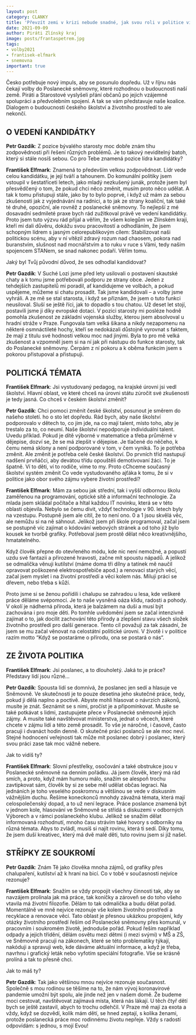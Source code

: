 ```yaml
---
layout: post
category: CLANKY
title: 'Převzít zemi v krizi nebude snadné, jak svou roli v politice vidí zkušení poslanci František Elfmark a Petr Gazdík?'
date: 2021-09-09
author: Piráti Zlínský kraj
image: posts/frantaspetrem.jpg
tags: 
- volby2021
- frantisek-elfmark
- snemovna
important: true
---
```


Česko potřebuje nový impuls, aby se posunulo dopředu. Už v říjnu nás čekají volby do Poslanecké sněmovny, které rozhodnou o budoucnosti naší země. Piráti a Starostové vyslyšeli přání občanů po jejich vzájemné spolupráci a předvolebním spojení. A tak se vám představuje naše koalice. Dialogem o budoucnosti českého školství a životního prostředí to ale nekončí. 

## O VEDENÍ KANDIDÁTKY
**Petr Gazdík**: Z pozice bývalého starosty moc dobře znám tíhu zodpovědnosti při řešení různých problémů. Je to takový neviditelný batoh, který si stále nosíš sebou. Co pro Tebe znamená pozice lídra kandidátky?

**František Elfmark**: Znamená to především velkou zodpovědnost. Lídr vede celou kandidátku, je její tváří a tahounem. Do komunální politiky jsem vstoupil v šestatřiceti letech, jako mladý nezkušený junák, protože jsem byl přesvědčený o tom, že pokud chci něco změnit, musím proto něco udělat. A tak k tomu přistupuji stále, jako by to bylo poprvé, i když už mám za sebou zkušenosti jak z vyjednávání na radnici, a to jak ze strany koaliční, tak také té druhé, opoziční, ale rovněž z poslanecké sněmovny. To nejlepší z mé dosavadní sedmileté praxe bych rád zužitkoval právě ve vedení kandidátky. Proto jsem tuto výzvu rád přijal a věřím, že všem kolegům ve Zlínském kraji, kteří mi dali důvěru, dokážu svou pracovitostí a odhodláním, že jsem schopným lídrem s jasným celorepublikovým cílem: Stabilizovat naši politickou scénu, aby v ní vítězil zdravý rozum nad chaosem,  pokora nad buranstvím, slušnost nad mocnářstvím a to ruku v ruce s Vámi, tedy naším spojencem STANem, se snad nakonec podaří. Věřím tomu.

Jaký byl Tvůj původní důvod, že ses odhodlal kandidovat?

**Petr Gazdík**: V Suché Lozi jsme před lety usilovali o postavení skautské chaty a k tomu jsme potřebovali podporu ze strany obce. Jeden z tehdejších zastupitelů mi poradil, ať kandidujeme ve volbách, a pokud uspějeme, můžeme si chatu prosadit. Tak jsme kandidovali – a volby jsme vyhráli. A ze mě se stal starosta, i když se přiznám, že jsem o tuto funkci neusiloval. Sluší se ještě říci, jak to dopadlo s tou chatou. Už deset let stojí, postavili jsme ji díky evropské dotaci. 
V pozici starosty mi posléze hodně pomohla zkušenost ze základní vojenská služby, kterou jsem absolvoval u hradní stráže v Praze. Fungovala tam velká šikana a nikdy nezapomenu na některé osmnáctileté hochy, kteří se nedokázali důstojně vyrovnat s faktem, že mají z titulu své hodnosti velkou moc nad jinými. Byla to pro mě velká zkušenost a vzpomněl jsem si na ní jak při nástupu do funkce starosty, tak do Poslanecké sněmovny. Čerpám z ní pokoru a k oběma funkcím jsem s pokorou přistupoval a přistupuji.

## POLITICKÁ TÉMATA
**František Elfmark**: Jsi vystudovaný pedagog, na krajské úrovni jsi vedl školství. Hlavní oblast, ve které chceš na úrovni státu zúročit své zkušenosti je tedy jasná. Co chceš v českém školství změnit?

**Petr Gazdík**: Chci pomoci změnit české školství, posunout je směrem do našeho století.  ho o sto let dopředu. Rád bych, aby naše školství podporovalo v dětech to, co jim jde, na co mají talent, místo toho, aby je trestalo za to, co neumí. Naše školství nepodporuje individuální talent. Uvedu příklad. Pokud je dítě výborné v matematice a třeba průměrné v dějepise, dozví se, že se má zlepšit v dějepise. Je tlačené do něčeho, k čemu nemá sklony a není podporované v tom, v čem vyniká. To je potřeba změnit. Ale změnit je potřeba celé české školství. Do prvních tříd nastupují nadšení prvňáčci, aby devátou třídu opouštěli demotivovaní žáci. To je špatně. Ví to děti, ví to rodiče, víme to my. Proto cChceme současný školství systém změnit
Co vede vystudovaného ajťáka k tomu, že si v politice jako obor svého zájmu vybere životní prostředí? 

**František Elfmark**: Mám za sebou jak střední, tak i vyšší odbornou školu zaměřenou na programování, optické sítě a informační technologie. Za mlada jsem skládal počítače a hltal každou IT novinku, která se v této oblasti objevila. Nebylo se čemu divit, vždyť technologie v 90. letech byly na vzestupu. Postupně jsem ale cítil, že to není ono. 0 a 1 jsou skvělá věc, ale nemůžu si na ně sáhnout. Jelikož jsem při škole programoval, začal jsem se postupně víc zajímat o kódování webových stránek a od toho již bylo kousek ke tvorbě grafiky. Potřeboval jsem prostě dělat něco kreativnějšího, hmatatelného. 

Když člověk přepne do otevřeného módu, kde nic není nemožné, a popustí uzdu své fantazii a přirozené hravosti, začne mít spoustu nápadů. A jelikož se odmalička věnuji kutilství (máme doma tři dílny a tatínek mě naučil opravovat poškozené elektrospotřebiče apod.) a renovaci starých věcí, začal jsem myslet i na životní prostředí a věci kolem nás. Miluji práci se dřevem, nebo třeba s kůží. 

Proto jsme si se ženou pořídili i chalupu se zahradou u lesa, kde veškeré práce děláme svépomocí. Je to naše vysněná oáza klidu, radosti a pohody. V okolí je nádherná příroda, která je balzámem na duši a musí být zachována i pro moje děti. Po tomhle uvědomění jsem se začal intenzivně zajímat o to, jak docílit zachování této přírody a zlepšení stavu všech složek životního prostředí pro další generace. Tento cíl považuji za tak zásadní, že jsem se mu začal věnovat na celostátní politické úrovni. V životě i v politice razím motto “Když se postaráme o přírodu, ona se postará o nás“.

## ZE ŽIVOTA POLITIKA
**František Elfmark**: Jsi poslanec, a to dlouholetý. Jaká to je práce? Představy lidí jsou různé…

**Petr Gazdík**: Spousta lidí se domnívá, že poslanec jen sedí a hlasuje ve Sněmovně. Ve skutečnosti je to pouze desetina jeho skutečné práce, tedy, pokud ji dělá naplno a poctivě. Abyste mohli hlasovat o návrzích zákonů, musíte je znát. Seznámit se s nimi, pročíst je a připomínkovat. Musíte se také potkávat s lidmi, zastupujete přece v Poslanecké sněmovně jejich zájmy. A musíte také navštěvovat ministerstva, jednat o věcech, které chcete v zájmu lidí a této země prosadit. To vše je náročné, i časově, často pracuji i dvanáct hodin denně. O skutečné práci poslanců se ale moc neví. Stejné hodnocení veřejnosti tak může mít poslanec dobrý i poslanec, který svou práci zase tak moc vážně nebere. 

Jak to vidíš ty? 

**František Elfmark**: Slovní přestřelky, osočování a také obstrukce jsou v Poslanecké sněmovně na denním pořádku. Já jsem člověk, který má rád smích, a proto, když mám humoru málo, snažím se alespoň trochu zavtipkovat sám, člověk by si ze sebe měl udělat občas legraci. Na jednáních je toho veselého poskromnu a většinou se vede v diskusním vážnějším duchu. Řešíme koneckonců mnohdy závažná témata, která mají celospolečenský dopad, a to už není legrace. Práce poslance znamená být v jednom kole, hlasování ve Sněmovně se střídá s diskuzemi v odborných Výborech a v rámci poslaneckého klubu. Jelikož se snažím dělat informovaná rozhodnutí, mnoho času strávím také hovory s odborníky na různá témata. Abys to zvládl, musíš si najít rovinu, která ti sedí. Díky tomu, že jsem duší kreativec, který má dvě malé děti, tuto rovinu jsem si již našel.

## STŘÍPKY ZE SOUKROMÍ
**Petr Gazdík**: Znám Tě jako člověka mnoha zájmů, od grafiky přes chalupaření, kutilství až k hraní na bicí. Co v tobě v současnosti nejvíce rezonuje?

**František Elfmark**: Snažím se vždy propojit všechny činnosti tak, aby se navzájem prolínala jak má práce, tak koníčky a zároveň se do toho všeho vtavila má životní filozofie. Dělám to tak odmalička a budu dělat pořád. Momentálně ve mně nejvíce rezonuje vše kolem životního prostředí a recyklace a renovace věcí. Tato oblast je přesnou ukázkou propojení, kdy otázky životního prostředí řeším od Poslanecké sněmovny přes komunál, v pracovním i soukromém životě, jednoduše pořád. Pokud řeším například odpady a jejich třídění, dělám osvětu mezi dětmi (i mezi svými) v MŠ a ZŠ, ve Sněmovně pracuji na zákonech, které se této problematiky týkají, nakóduji a spravuji web, kde dáváme aktuální informace, a když je třeba, navrhnu i grafický leták nebo vyfotím speciální fotografie. Vše se krásně prolíná a tak to přesně chci. 

Jak to máš ty?

**Petr Gazdík**: 
Tak jako většinou mnou nejvíce rezonuje současnost. Společně s mou rodinou se těšíme na to, že nám vývoj koronavirové pandemie umožní být spolu, ale jinde než jen v našem domě. Že budeme moci cestovat, navštěvovat zajímavá místa, která nás lákají. U těch čtyř dětí bych se ještě zastavil, abych to trochu odlehčil. V Praze mě mají za exota a vždy, když se dozvědí, kolik mám dětí, se hned zeptají, s kolika ženami, protože poslanecká práce moc rodinnému životu nepřeje. Vždy s radostí odpovídám: s jednou, s mojí Evou!

